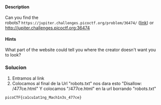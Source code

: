 #### Description

Can you find the robots? `https://jupiter.challenges.picoctf.org/problem/36474/` ([link](https://jupiter.challenges.picoctf.org/problem/36474/)) or http://jupiter.challenges.picoctf.org:36474

#### Hints
What part of the website could tell you where the creator doesn't want you to look?

### Solucion

1. Entramos al link 
2. Colocamos al final de  la Url "robots.txt"
	nos dara esto "Disallow: /477ce.html"
	Y colocamos "/477ce.html" en la url borrando  "robots.txt"

```
picoCTF{ca1cu1at1ng_Mach1n3s_477ce}
```

